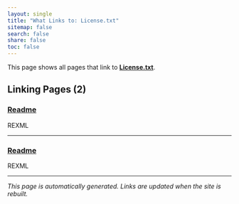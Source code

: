 ```yaml
---
layout: single
title: "What Links to: License.txt"
sitemap: false
search: false
share: false
toc: false
---
```


This page shows all pages that link to **[License.txt](/LICENSE.txt)**.

## Linking Pages (2)

### [Readme](/vendor/bundle/ruby/3.1.0/gems/rexml-3.2.8/README/)

REXML

---

### [Readme](/vendor/bundle/ruby/3.1.0/gems/rexml-3.4.1/README/)

REXML

---


*This page is automatically generated. Links are updated when the site is rebuilt.*

